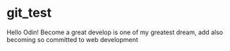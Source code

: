 # git_test

Hello Odin!
Become a great develop is one of my greatest dream,
add also becoming so committed to web development
